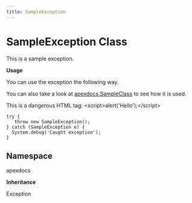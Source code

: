 ```yaml
---
title: SampleException
---
```


# SampleException Class

This is a sample exception.

**Usage** 

You can use the exception the following way. 

You can also take a look at [apexdocs.SampleClass](../SampleGroup/apexdocs.SampleClass.md) to see how it is used. 

This is a dangerous HTML tag: &lt;script&gt;alert(&#x27;Hello&#x27;);&lt;/script&gt; 

```apex
try {
   throw new SampleException();
} catch (SampleException e) {
  System.debug('Caught exception');
}
```

## Namespace
apexdocs

**Inheritance**

Exception